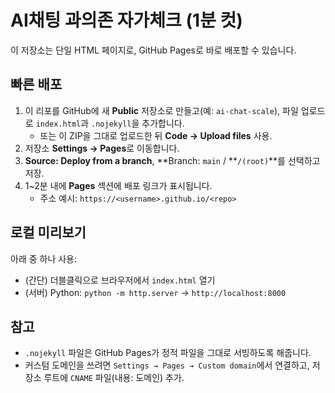 # AI채팅 과의존 자가체크 (1분 컷)

이 저장소는 단일 HTML 페이지로, GitHub Pages로 바로 배포할 수 있습니다.

## 빠른 배포
1. 이 리포를 GitHub에 새 **Public** 저장소로 만들고(예: `ai-chat-scale`), 파일 업로드로 `index.html`과 `.nojekyll`을 추가합니다.  
   - 또는 이 ZIP을 그대로 업로드한 뒤 **Code → Upload files** 사용.
2. 저장소 **Settings → Pages**로 이동합니다.
3. **Source: Deploy from a branch**, **Branch: `main` / **`/(root)`**를 선택하고 저장.
4. 1~2분 내에 **Pages** 섹션에 배포 링크가 표시됩니다.  
   - 주소 예시: `https://<username>.github.io/<repo>`

## 로컬 미리보기
아래 중 하나 사용:
- (간단) 더블클릭으로 브라우저에서 `index.html` 열기
- (서버) Python: `python -m http.server` → `http://localhost:8000`

## 참고
- `.nojekyll` 파일은 GitHub Pages가 정적 파일을 그대로 서빙하도록 해줍니다.
- 커스텀 도메인을 쓰려면 `Settings → Pages → Custom domain`에서 연결하고, 저장소 루트에 `CNAME` 파일(내용: 도메인) 추가.
